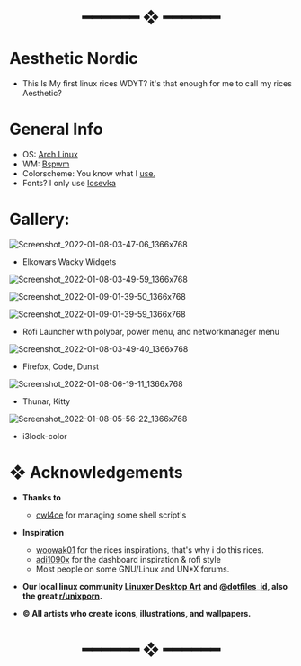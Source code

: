 <h1 align="center"> ━━━━━━  ❖  ━━━━━━ </h1>

# Aesthetic Nordic

- This Is My first linux rices WDYT? it's that enough for me to call my rices Aesthetic?

# General Info

- OS: [Arch Linux](https://archlinux.org/)
- WM: [Bspwm](https://github.com/baskerville/bspwm)
- Colorscheme: You know what I [use.](https://github.com/arcticicestudio/nord)
- Fonts? I only use [Iosevka](https://typeof.net/Iosevka/)

# Gallery: 

![Screenshot_2022-01-08-03-47-06_1366x768](https://user-images.githubusercontent.com/93292023/148638253-e85b4811-5e4f-41c7-90c4-a7d02d20f8c2.png)

- Elkowars Wacky Widgets

![Screenshot_2022-01-08-03-49-59_1366x768](https://user-images.githubusercontent.com/93292023/148638291-e98faf3b-296c-4bab-a065-06e0666850c0.png)

![Screenshot_2022-01-09-01-39-50_1366x768](https://user-images.githubusercontent.com/93292023/148672052-0511721e-5dcd-4bad-b224-2880b44f95a8.png)

![Screenshot_2022-01-09-01-39-59_1366x768](https://user-images.githubusercontent.com/93292023/148672082-1f9b2dd2-fb6d-4168-9319-f0e95471682b.png)

- Rofi Launcher with polybar, power menu, and networkmanager menu 

![Screenshot_2022-01-08-03-49-40_1366x768](https://user-images.githubusercontent.com/93292023/148638334-c35145c5-1a59-4d67-8823-497c9771037b.png)

- Firefox, Code, Dunst

![Screenshot_2022-01-08-06-19-11_1366x768](https://user-images.githubusercontent.com/93292023/148642212-8ccab373-50e4-4854-8a30-b9c8ed2e1df6.png)

- Thunar, Kitty

![Screenshot_2022-01-08-05-56-22_1366x768](https://user-images.githubusercontent.com/93292023/148642258-24c88475-c186-47ac-a1a9-3be342c8a9d4.png)

- i3lock-color

# ❖ Acknowledgements

   - **Thanks to**
      - [owl4ce](https://github.com/owl4ce) for managing some shell script's 
      
   - **Inspiration**
      - [woowak01](https://github.com/ChocolateBread799) for the rices inspirations, that's why i do this rices.
      - [adi1090x](https://github.com/adi1090x) for the dashboard inspiration & rofi style     
      - Most people on some GNU/Linux and UN*X forums.

   - **Our local linux community [Linuxer Desktop Art](https://facebook.com/groups/linuxart) and [@dotfiles_id](https://t.me/dotfiles_id), also the great              [r/unixporn](https://www.reddit.com/r/unixporn).**
   - **© All artists who create icons, illustrations, and wallpapers.**

<h1 align="center"> ━━━━━━  ❖  ━━━━━━ </h1>
